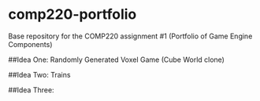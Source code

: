 # comp220-portfolio
Base repository for the COMP220 assignment #1 (Portfolio of Game Engine Components)


##Idea One:
Randomly Generated Voxel Game (Cube World clone)

##Idea Two:
Trains

##Idea Three:
